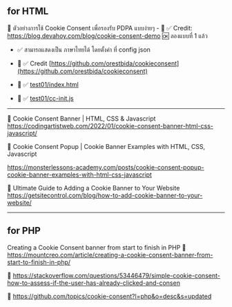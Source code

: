 ## for HTML
:link: ตัวอย่างการใช้ Cookie Consent เพื่อรองรับ PDPA แบบง่ายๆ
    - :blue_book: :white_check_mark:  Credit:  https://blog.devahoy.com/blog/cookie-consent-demo   :ok:   ลองแบบที่ 1 แล้ว  
- :white_check_mark:  สามารถแสดงเป็น ภาษาไทยได้ โดยตั้งค่า ที่ config json 
    
- :blue_book: :white_check_mark: Credit [https://github.com/orestbida/cookieconsent](https://github.com/orestbida/cookieconsent) 
- :page_facing_up: :white_check_mark: [test01/index.html](./test01/index.html) 
- :page_facing_up: :white_check_mark: [test01/cc-init.js](./test01/cc-init.js)
    

--- 

:link:  Cookie Consent Banner | HTML, CSS & Javascript
https://codingartistweb.com/2022/01/cookie-consent-banner-html-css-javascript/

:link: Cookie Consent Popup | Cookie Banner Examples with HTML, CSS, Javascript

https://monsterlessons-academy.com/posts/cookie-consent-popup-cookie-banner-examples-with-html-css-javascript


:link: Ultimate Guide to Adding a Cookie Banner to Your Website
https://getsitecontrol.com/blog/how-to-add-cookie-banner-to-your-website/


--- 
## for PHP 
Creating a Cookie Consent banner from start to finish in PHP
    :link: https://mountcreo.com/article/creating-a-cookie-consent-banner-from-start-to-finish-in-php/  

:link: https://stackoverflow.com/questions/53446479/simple-cookie-consent-how-to-assess-if-the-user-has-already-clicked-and-consen


:link: https://github.com/topics/cookie-consent?l=php&o=desc&s=updated